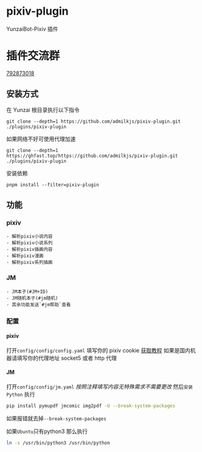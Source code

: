 # pixiv-plugin

YunzaiBot-Pixiv 插件

# 插件交流群

[792873018](http://qm.qq.com/cgi-bin/qm/qr?_wv=1027&k=ekuBxRh4wSSP315nn3gcBjWUI0bP3qQ4&authKey=c6orpTMGTM2JmAzGJvRslzhFH803%2Bcbp0%2B28Bpwr5E7oDtFZVO9isRjbugzbh%2FgR&noverify=0&group_code=792873018)

## 安装方式

在 Yunzai 根目录执行以下指令

```
git clone --depth=1 https://github.com/admilkjs/pixiv-plugin.git ./plugins/pixiv-plugin
```

如果网络不好可使用代理加速

```
git clone --depth=1 https://ghfast.top/https://github.com/admilkjs/pixiv-plugin.git ./plugins/pixiv-plugin
```

安装依赖

```
pnpm install --filter=pixiv-plugin
```

## 功能

### pixiv

    - 解析pixiv小说内容
    - 解析pixiv小说系列
    - 解析pixiv插画内容
    - 解析pixiv漫画
    - 解析pixiv系列插画

### JM
    - JM本子(#JM+ID)
    - JM随机本子(#jm随机)
    - 其余功能发送`#jm帮助`查看

### 配置

#### pixiv

打开`config/config/config.yaml`
填写你的 pixiv cookie [获取教程](https://github-wiki-see.page/m/ZayrexDev/ACGPicDownload/wiki/%E8%8E%B7%E5%8F%96Cookie)
如果是国内机器请填写你的代理地址
socket5 或者 http 代理

#### JM

打开`config/config/jm.yaml`
_按照注释填写内容无特殊需求不需要更改_
然后`安装Python`
执行

```bash
pip install pymupdf jmcomic img2pdf -U --break-system-packages
```
如果报错就去掉`--break-system-packages`

如果`Ubuntu`只有python3
那么执行
```bash
ln -s /usr/bin/python3 /usr/bin/python
```